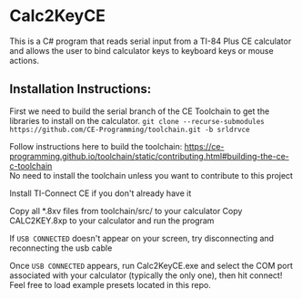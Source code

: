 # Calc2KeyCE

This is a C# program that reads serial input from a TI-84 Plus CE calculator and allows the user to bind calculator keys to keyboard keys or mouse actions.

## Installation Instructions:

First we need to build the serial branch of the CE Toolchain to get the libraries to install on the calculator.
`git clone --recurse-submodules https://github.com/CE-Programming/toolchain.git -b srldrvce`

Follow instructions here to build the toolchain:
https://ce-programming.github.io/toolchain/static/contributing.html#building-the-ce-c-toolchain  
No need to install the toolchain unless you want to contribute to this project

Install TI-Connect CE if you don't already have it

Copy all *.8xv files from toolchain/src/ to your calculator
Copy CALC2KEY.8xp to your calculator and run the program

If `USB CONNECTED` doesn't appear on your screen, try disconnecting and reconnecting the usb cable

Once `USB CONNECTED` appears, run Calc2KeyCE.exe and select the COM port associated with your calculator (typically the only one), then hit connect!
Feel free to load example presets located in this repo.


